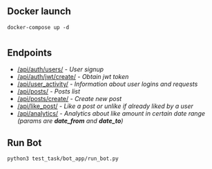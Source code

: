 ## Docker launch    
    docker-compose up -d 
#
## Endpoints
- [/api/auth/users/](http://localhost:8000/api/auth/users/) - *User signup*
- [/api/auth/jwt/create/](http://localhost:8000/api/auth/jwt/create/) - *Obtain jwt token*
- [/api/user_activity/](http://localhost:8000/api/user_activity/) - *Information about user logins and requests*
- [/api/posts/](http://localhost:8000/api/posts/) - *Posts list*
- [/api/posts/create/](http://localhost:8000/api/posts/create/) - *Create new post*
- [/api/like_post/](http://localhost:8000/api/like_post/) - *Like a post or unlike if already liked by a user*
- [/api/analytics/](http://localhost:8000/api/analytics/) - *Analytics about like amount in certain date range (params are **date_from** and **date_to**)*
## Run Bot
    python3 test_task/bot_app/run_bot.py